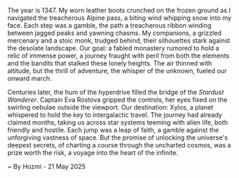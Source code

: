
The year is 1347.  My worn leather boots crunched on the frozen ground as I navigated the treacherous Alpine pass, a biting wind whipping snow into my face.  Each step was a gamble, the path a treacherous ribbon winding between jagged peaks and yawning chasms.  My companions, a grizzled mercenary and a stoic monk, trudged behind, their silhouettes stark against the desolate landscape.  Our goal: a fabled monastery rumored to hold a relic of immense power, a journey fraught with peril from both the elements and the bandits that stalked these lonely heights.  The air thinned with altitude, but the thrill of adventure, the whisper of the unknown, fueled our onward march.

Centuries later, the hum of the hyperdrive filled the bridge of the *Stardust Wanderer*.  Captain Eva Rostova gripped the controls, her eyes fixed on the swirling nebulae outside the viewport.  Our destination: Xylos, a planet whispered to hold the key to intergalactic travel.  The journey had already claimed months, taking us across star systems teeming with alien life, both friendly and hostile.  Each jump was a leap of faith, a gamble against the unforgiving vastness of space. But the promise of unlocking the universe's deepest secrets, of charting a course through the uncharted cosmos, was a prize worth the risk, a voyage into the heart of the infinite.

~ By Hozmi - 21 May 2025

